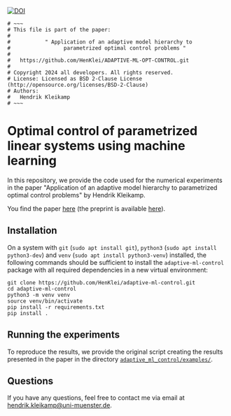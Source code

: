 [![DOI](https://zenodo.org/badge/758423893.svg)](https://zenodo.org/doi/10.5281/zenodo.10669854)

```
# ~~~
# This file is part of the paper:
#
#           " Application of an adaptive model hierarchy to
#                 parametrized optimal control problems "
#
#   https://github.com/HenKlei/ADAPTIVE-ML-OPT-CONTROL.git
#
# Copyright 2024 all developers. All rights reserved.
# License: Licensed as BSD 2-Clause License (http://opensource.org/licenses/BSD-2-Clause)
# Authors:
#   Hendrik Kleikamp
# ~~~
```

# Optimal control of parametrized linear systems using machine learning
In this repository, we provide the code used for the numerical experiments in the paper "Application of an adaptive
model hierarchy to parametrized optimal control problems" by Hendrik Kleikamp.

You find the paper [here](http://www.iam.fmph.uniba.sk/amuc/ojs/index.php/algoritmy/article/view/2145) (the preprint is available [here](https://arxiv.org/abs/2402.10708)).

## Installation
On a system with `git` (`sudo apt install git`), `python3` (`sudo apt install python3-dev`) and
`venv` (`sudo apt install python3-venv`) installed, the following commands should be sufficient
to install the `adaptive-ml-control` package with all required dependencies in a new virtual environment:
```
git clone https://github.com/HenKlei/adaptive-ml-control.git
cd adaptive-ml-control
python3 -m venv venv
source venv/bin/activate
pip install -r requirements.txt
pip install .
```

## Running the experiments
To reproduce the results, we provide the original script creating the results presented in
the paper in the directory [`adaptive_ml_control/examples/`](adaptive_ml_control/examples/).

## Questions
If you have any questions, feel free to contact me via email at <hendrik.kleikamp@uni-muenster.de>.
